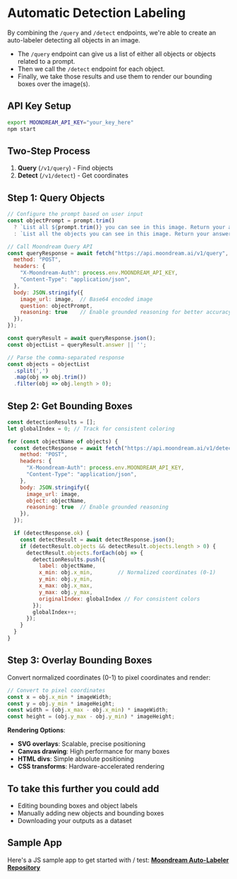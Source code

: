 # Automatic Detection Labeling

By combining the `/query` and `/detect` endpoints, we're able to create an auto-labeler detecting all objects in an image.

- The `/query` endpoint can give us a list of either all objects or objects related to a prompt.
- Then we call the `/detect` endpoint for each object.
- Finally, we take those results and use them to render our bounding boxes over the image(s).

## API Key Setup

```bash
export MOONDREAM_API_KEY="your_key_here"
npm start
```

## Two-Step Process

1. **Query** (`/v1/query`) - Find objects
2. **Detect** (`/v1/detect`) - Get coordinates

## Step 1: Query Objects

```javascript
// Configure the prompt based on user input
const objectPrompt = prompt.trim() 
  ? `List all ${prompt.trim()} you can see in this image. Return your answer as a simple comma-separated list of object names.`
  : `List all the objects you can see in this image. Return your answer as a simple comma-separated list of object names.`;

// Call Moondream Query API
const queryResponse = await fetch("https://api.moondream.ai/v1/query", {
  method: "POST",
  headers: {
    "X-Moondream-Auth": process.env.MOONDREAM_API_KEY,
    "Content-Type": "application/json",
  },
  body: JSON.stringify({
    image_url: image,  // Base64 encoded image
    question: objectPrompt,
    reasoning: true    // Enable grounded reasoning for better accuracy
  }),
});

const queryResult = await queryResponse.json();
const objectList = queryResult.answer || '';

// Parse the comma-separated response
const objects = objectList
  .split(',')
  .map(obj => obj.trim())
  .filter(obj => obj.length > 0);
```

## Step 2: Get Bounding Boxes

```javascript
const detectionResults = [];
let globalIndex = 0; // Track for consistent coloring

for (const objectName of objects) {
  const detectResponse = await fetch("https://api.moondream.ai/v1/detect", {
    method: "POST",
    headers: {
      "X-Moondream-Auth": process.env.MOONDREAM_API_KEY,
      "Content-Type": "application/json",
    },
    body: JSON.stringify({
      image_url: image,
      object: objectName,
      reasoning: true  // Enable grounded reasoning
    }),
  });

  if (detectResponse.ok) {
    const detectResult = await detectResponse.json();
    if (detectResult.objects && detectResult.objects.length > 0) {
      detectResult.objects.forEach(obj => {
        detectionResults.push({
          label: objectName,
          x_min: obj.x_min,        // Normalized coordinates (0-1)
          y_min: obj.y_min,
          x_max: obj.x_max,
          y_max: obj.y_max,
          originalIndex: globalIndex // For consistent colors
        });
        globalIndex++;
      });
    }
  }
}
```

## Step 3: Overlay Bounding Boxes

Convert normalized coordinates (0-1) to pixel coordinates and render:

```javascript
// Convert to pixel coordinates
const x = obj.x_min * imageWidth;
const y = obj.y_min * imageHeight;
const width = (obj.x_max - obj.x_min) * imageWidth;
const height = (obj.y_max - obj.y_min) * imageHeight;
```

**Rendering Options**:
- **SVG overlays**: Scalable, precise positioning
- **Canvas drawing**: High performance for many boxes
- **HTML divs**: Simple absolute positioning
- **CSS transforms**: Hardware-accelerated rendering

## To take this further you could add
- Editing bounding boxes and object labels
- Manually adding new objects and bounding boxes
- Downloading your outputs as a dataset

## Sample App

Here's a JS sample app to get started with / test:
**[Moondream Auto-Labeler Repository](https://github.com/conwayanderson/moondream-auto-labeler)**
